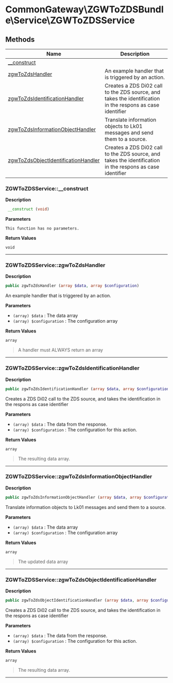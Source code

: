 # CommonGateway\ZGWToZDSBundle\Service\ZGWToZDSService

## Methods

| Name | Description |
|------|-------------|
|[\_\_construct](#zgwtozdsservice__construct)||
|[zgwToZdsHandler](#zgwtozdsservicezgwtozdshandler)|An example handler that is triggered by an action.|
|[zgwToZdsIdentificationHandler](#zgwtozdsservicezgwtozdsidentificationhandler)|Creates a ZDS Di02 call to the ZDS source, and takes the identification in the respons as case identifier|
|[zgwToZdsInformationObjectHandler](#zgwtozdsservicezgwtozdsinformationobjecthandler)|Translate information objects to Lk01 messages and send them to a source.|
|[zgwToZdsObjectIdentificationHandler](#zgwtozdsservicezgwtozdsobjectidentificationhandler)|Creates a ZDS Di02 call to the ZDS source, and takes the identification in the respons as case identifier|

### ZGWToZDSService::\_\_construct

**Description**

```php
 __construct (void)
```

**Parameters**

`This function has no parameters.`

**Return Values**

`void`

<hr />

### ZGWToZDSService::zgwToZdsHandler

**Description**

```php
public zgwToZdsHandler (array $data, array $configuration)
```

An example handler that is triggered by an action.

**Parameters**

*   `(array) $data`
    : The data array
*   `(array) $configuration`
    : The configuration array

**Return Values**

`array`

> A handler must ALWAYS return an array

<hr />

### ZGWToZDSService::zgwToZdsIdentificationHandler

**Description**

```php
public zgwToZdsIdentificationHandler (array $data, array $configuration)
```

Creates a ZDS Di02 call to the ZDS source, and takes the identification in the respons as case identifier

**Parameters**

*   `(array) $data`
    : The data from the response.
*   `(array) $configuration`
    : The configuration for this action.

**Return Values**

`array`

> The resulting data array.

<hr />

### ZGWToZDSService::zgwToZdsInformationObjectHandler

**Description**

```php
public zgwToZdsInformationObjectHandler (array $data, array $configuration)
```

Translate information objects to Lk01 messages and send them to a source.

**Parameters**

*   `(array) $data`
    : The data array
*   `(array) $configuration`
    : The configuration array

**Return Values**

`array`

> The updated data array

<hr />

### ZGWToZDSService::zgwToZdsObjectIdentificationHandler

**Description**

```php
public zgwToZdsObjectIdentificationHandler (array $data, array $configuration)
```

Creates a ZDS Di02 call to the ZDS source, and takes the identification in the respons as case identifier

**Parameters**

*   `(array) $data`
    : The data from the response.
*   `(array) $configuration`
    : The configuration for this action.

**Return Values**

`array`

> The resulting data array.

<hr />
